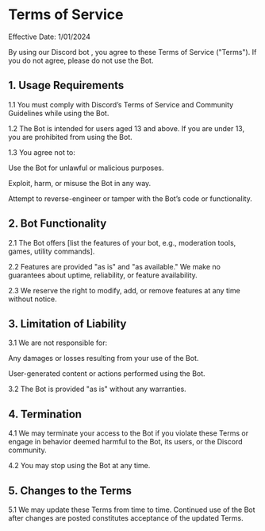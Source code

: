 # Terms of Service
Effective Date: 1/01/2024

By using our Discord bot , you agree to these Terms of Service ("Terms"). If you do not agree, please do not use the Bot.

## 1. Usage Requirements

1.1 You must comply with Discord’s Terms of Service and Community Guidelines while using the Bot.

1.2 The Bot is intended for users aged 13 and above. If you are under 13, you are prohibited from using the Bot.

1.3 You agree not to:

Use the Bot for unlawful or malicious purposes.

Exploit, harm, or misuse the Bot in any way.

Attempt to reverse-engineer or tamper with the Bot’s code or functionality.

## 2. Bot Functionality

2.1 The Bot offers [list the features of your bot, e.g., moderation tools, games, utility commands].

2.2 Features are provided "as is" and "as available." We make no guarantees about uptime, reliability, or feature availability.

2.3 We reserve the right to modify, add, or remove features at any time without notice.

## 3. Limitation of Liability

3.1 We are not responsible for:

Any damages or losses resulting from your use of the Bot.

User-generated content or actions performed using the Bot.

3.2 The Bot is provided "as is" without any warranties.

## 4. Termination

4.1 We may terminate your access to the Bot if you violate these Terms or engage in behavior deemed harmful to the Bot, its users, or the Discord community.

4.2 You may stop using the Bot at any time.

## 5. Changes to the Terms

5.1 We may update these Terms from time to time. Continued use of the Bot after changes are posted constitutes acceptance of the updated Terms.
